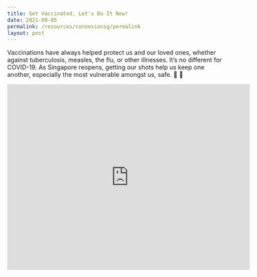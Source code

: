 ```yaml
---
title: Get Vaccinated, Let's Do It Now!
date: 2021-09-05
permalink: /resources/connexionsg/permalink
layout: post
---
```

Vaccinations have always helped protect us and our loved ones, whether against tuberculosis, measles, the flu, or other illnesses. It’s no different for COVID-19. As Singapore reopens, getting our shots help us keep one another, especially the most vulnerable amongst us, safe. 💉 💪

<iframe src="https://www.facebook.com/plugins/video.php?height=314&href=https%3A%2F%2Fwww.facebook.com%2F883jia%2Fvideos%2F1349298382151663%2F&show_text=true&width=560&t=0" width="560" height="429" style="border:none;overflow:hidden" scrolling="no" frameborder="0" allowfullscreen="true" allow="autoplay; clipboard-write; encrypted-media; picture-in-picture; web-share" allowFullScreen="true"></iframe>
